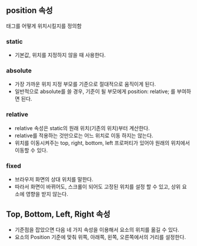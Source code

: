## position 속성
태그를 어떻게 위치시킬지를 정의함

### static
- 기본값, 위치를 지정하지 않을 때 사용한다.

### absolute
- 가장 가까운 위치 지정 부모를 기준으로 절대적으로 움직이게 된다.
- 일반적으로 absolute를 쓸 경우, 기준이 될 부모에게 position: relative; 를 부여하면 된다.

### relative
- relative 속성은 static의 원래 위치(기존의 위치)부터 계산한다.
- relative를 적용하는 것만으로는 어느 위치로 이동 하지는 않는다.
- 위치를 이동시켜주는 top, right, bottom, left 프로퍼티가 있어야 원래의 위치에서 이동할 수 있다.

### fixed
- 브라우저 화면의 상대 위치를 말한다.
- 따라서 화면이 바뀌어도, 스크롤이 되어도 고정된 위치를 설정 할 수 있고, 상위 요소에 영향을 받지 않는다.

## Top, Bottom, Left, Right 속성
- 기준점을 잡았으면 다음 네 가지 속성을 이용해서 요소의 위치를 옮길 수 있다.
- 요소의 Position 기준에 맞춰 위쪽, 아래쪽, 왼쪽, 오른쪽에서의 거리를 설정한다.
